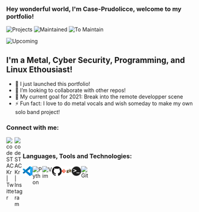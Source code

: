 ### Hey wonderful world, I'm Case-Prudolicce, welcome to my portfolio!
![Projects](https://img.shields.io/badge/Projects-4-blue?style=flat-square&logo=github)
![Maintained](https://img.shields.io/badge/Maintained-0-green?style=flat-square&logo=github)
![To Maintain](https://img.shields.io/badge/To_Maintain-4-red?style=flat-square&logo=github)

![Upcoming](https://img.shields.io/badge/Upcoming-2%3F-purple?style=flat-square&logo=github)

## I'm a Metal, Cyber Security, Programming, and Linux Ethousiast!

- 🔭 I just launched this portfolio!
- 👯 I’m looking to collaborate with other repos!
- 🥅 My current goal for 2021: Break into the remote developper scene
- ⚡ Fun fact: I love to do metal vocals and wish someday to make my own solo band project!

### Connect with me:

[<img align="left" alt="codeSTACKr | Twitter" width="22px" src="https://cdn.jsdelivr.net/npm/simple-icons@v3/icons/twitter.svg" />][twitter]
[<img align="left" alt="codeSTACKr | Instagram" width="22px" src="https://cdn.jsdelivr.net/npm/simple-icons@v3/icons/instagram.svg" />][instagram]

<br />

### Languages, Tools and Technologies:

[<img align="left" alt="Visual Studio Code" width="26px" src="https://raw.githubusercontent.com/github/explore/80688e429a7d4ef2fca1e82350fe8e3517d3494d/topics/visual-studio-code/visual-studio-code.png" />](https://code.visualstudio.com/)
[<img align="left" alt="Python" width="26px" src="https://static-00.iconduck.com/assets.00/python-icon-512x509-pyuo2h5v.png" />](https://www.python.org/)
[<img align="left" alt="Vim" width="26px" src="https://static-00.iconduck.com/assets.00/vim-icon-511x512-qjunsl3m.png" />](https://www.vim.org/)
[<img align="left" alt="GitHub" width="26px" src="https://raw.githubusercontent.com/github/explore/78df643247d429f6cc873026c0622819ad797942/topics/github/github.png" />](https://github.com/case-prudolicce)
[<img align="left" alt="Git" width="26px" src="https://raw.githubusercontent.com/github/explore/80688e429a7d4ef2fca1e82350fe8e3517d3494d/topics/git/git.png" />](https://github.com/case-prudolicce)
[<img align="left" alt="Terminal" width="26px" src="https://raw.githubusercontent.com/github/explore/80688e429a7d4ef2fca1e82350fe8e3517d3494d/topics/terminal/terminal.png" />](https://github.com/alacritty/alacritty)
[<img align="left" alt="Git" width="26px" src="https://static-00.iconduck.com/assets.00/linux-icon-439x512-rnhe78x0.png" />](https://www.linux.org/)
<br />
<br />

[twitter]: https://twitter.com/case_prudolicce
[instagram]: https://www.instagram.com/case_prudolicce/
